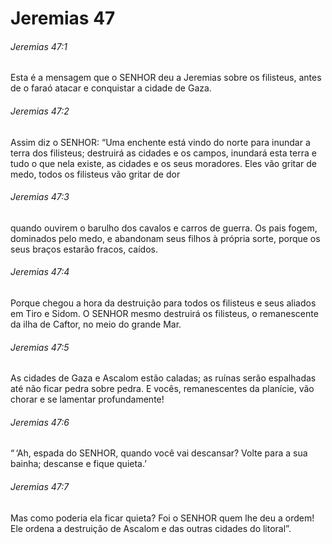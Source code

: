 # Jeremias 47

###### Jeremias 47:1

Esta é a mensagem que o SENHOR deu a Jeremias sobre os filisteus, antes de o faraó atacar e conquistar a cidade de Gaza.

###### Jeremias 47:2

Assim diz o SENHOR: “Uma enchente está vindo do norte para inundar a terra dos filisteus; destruirá as cidades e os campos, inundará esta terra e tudo o que nela existe, as cidades e os seus moradores. Eles vão gritar de medo, todos os filisteus vão gritar de dor

###### Jeremias 47:3

quando ouvirem o barulho dos cavalos e carros de guerra. Os pais fogem, dominados pelo medo, e abandonam seus filhos à própria sorte, porque os seus braços estarão fracos, caídos.

###### Jeremias 47:4

Porque chegou a hora da destruição para todos os filisteus e seus aliados em Tiro e Sidom. O SENHOR mesmo destruirá os filisteus, o remanescente da ilha de Caftor, no meio do grande Mar.

###### Jeremias 47:5

As cidades de Gaza e Ascalom estão caladas; as ruínas serão espalhadas até não ficar pedra sobre pedra. E vocês, remanescentes da planície, vão chorar e se lamentar profundamente!

###### Jeremias 47:6

“ ‘Ah, espada do SENHOR, quando você vai descansar? Volte para a sua bainha; descanse e fique quieta.’

###### Jeremias 47:7

Mas como poderia ela ficar quieta? Foi o SENHOR quem lhe deu a ordem! Ele ordena a destruição de Ascalom e das outras cidades do litoral”.


